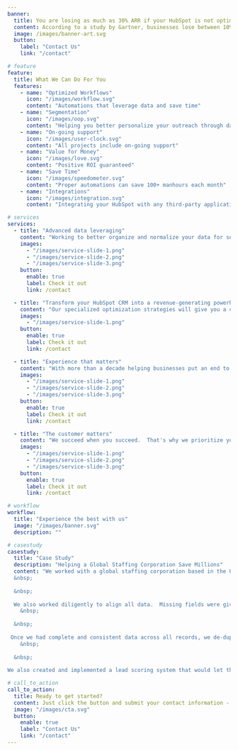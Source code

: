 ```yaml
---
banner:
  title: You are losing as much as 30% ARR if your HubSpot is not optimized
  content: According to a study by Gartner, businesses lose between 10% and 30% of their potential ARR simply by not using HubSpot to its full potential.
  image: /images/banner-art.svg
  button:
    label: "Contact Us"
    link: "/contact"

# feature
feature:
  title: What We Can Do For You
  features:
    - name: "Optimized Workflows"
      icon: "/images/workflow.svg"
      content: "Automations that leverage data and save time"
    - name: "Segmentation"
      icon: "/images/oop.svg"
      content: "Helping you better personalize your outreach through data"
    - name: "On-going support"
      icon: "/images/user-clock.svg"
      content: "All projects include on-going support"
    - name: "Value for Money"
      icon: "/images/love.svg"
      content: "Positive ROI guaranteed"
    - name: "Save Time"
      icon: "/images/speedometer.svg"
      content: "Proper automations can save 100+ manhours each month"
    - name: "Integrations"
      icon: "/images/integration.svg"
      content: "Integrating your HubSpot with any third-party applications"

# services
services:
  - title: "Advanced data leveraging"
    content: "Working to better organize and normalize your data for segmentation and personalize outreach to your prospects and customers, resulting in better conversion and retention rates"
    images:
      - "/images/service-slide-1.png"
      - "/images/service-slide-2.png"
      - "/images/service-slide-3.png"
    button:
      enable: true
      label: Check it out
      link: /contact

  - title: "Transform your HubSpot CRM into a revenue-generating powerhouse"
    content: "Our specialized optimization strategies will give you a competitive edge in the B2B landscape with our comprehensive services. Harness data-driven insights, automate tasks, and close deals faster than ever before."
    images:
      - "/images/service-slide-1.png"
    button:
      enable: true
      label: Check it out
      link: /contact

  - title: "Experience that matters"
    content: "With more than a decade helping businesses put an end to lost revenues, we draw on deep experience in sales and marketing to make a difference."
    images:
      - "/images/service-slide-1.png"
      - "/images/service-slide-2.png"
      - "/images/service-slide-3.png"
    button:
      enable: true
      label: Check it out
      link: /contact

  - title: "The customer matters"
    content: "We succeed when you succeed.  That's why we prioritize your needs, goals, and aspirations above all else. We believe in forging strong partnerships built on trust, collaboration, and mutual growth. Your satisfaction is our driving force, and we're committed to going above and beyond to exceed your expectations."
    images:
      - "/images/service-slide-1.png"
      - "/images/service-slide-2.png"
      - "/images/service-slide-3.png"
    button:
      enable: true
      label: Check it out
      link: /contact

# workflow
workflow:
  title: "Experience the best with us"
  image: "/images/banner.svg"
  description: ""

# casestudy
casestudy:
  title: "Case Study"
  description: "Helping a Global Staffing Corporation Save Millions"
  content: "We worked with a global staffing corporation based in the UK, with offices all over the globe.  They had over 20,000 records in HubSpot, and over 50% of these had bad data.  Sales reps weren't generally entering all the data values that were needed for marketing to do their jobs, and didn't even know what marketing needed.  Imagine how much money was being flushed down the toilet when half their customer records didn't even have basic data points needed to provide simple reports and allow marketing to contact them appropriately!  HubProsper created data policies to be implemented at the C-suite level, across multiple departments, to ensure sales and marketing could work with each other, not against each other.  
  &nbsp;  
  
  &nbsp;  
    
  We also worked diligently to align all data.  Missing fields were given their proper values through large data migrations, using automations to be as efficient as possible in cleaning the data as it came in, as well as maintaining clean data across all records in the Contacts database.  We normalized everything, so \"CEO\" was one job title, instead of having \"CEO,\" \"C.E.O,\" \"Chief Executive Officer,\" \"Chief Exec Officer,\" \"Chief Executive,\" .... you get the idea.  There was no good way to segment and target CEOs when entering \"CEO\" for the title was missing countless CEOs in the recrods.
    &nbsp;  
  
  &nbsp;  
    
 Once we had complete and consistent data across all records, we de-duplicated against the multiple data imports from various sources to ensure data was tight, and no one person would get multiple emails from a single campaign.  Now the data was actually ready to be used.
    &nbsp;  
  
  &nbsp;  
    
We also created and implemented a lead scoring system that would let them see, at a high level, which leads were more valuable to the company, and should be pursued at a higher priority level.  Analyzing the data (now that we could get accurate reports), we looked at revenues across geographies, company size, and more, and also built in behavioral factors such as time spent on site, how many emails were being opened, etc."

# call_to_action
call_to_action:
  title: Ready to get started?
  content: Just click the button and submit your contact information - we'll be in touch within 24 hours to setup a free, no-obligation call.
  image: "/images/cta.svg"
  button:
    enable: true
    label: "Contact Us"
    link: "/contact"
---
```

